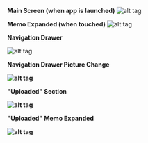 <b>Main Screen (when app is launched)</b>
![alt tag](http://i.imgur.com/cTnS7AH.png)



<b>Memo Expanded (when touched)</b>
![alt tag](http://i.imgur.com/JjGXtjM.png)




<b>Navigation Drawer</b>

![alt tag](http://i.imgur.com/Kq33dnE.png)

<b>Navigation Drawer Picture Change

![alt tag](http://i.imgur.com/cUm1PrP.png)

<b>"Uploaded" Section</b>

![alt tag](http://i.imgur.com/a6wMaAt.png)

<b>"Uploaded" Memo Expanded</b>

![alt tag](http://i.imgur.com/ioTxtXp.png)
